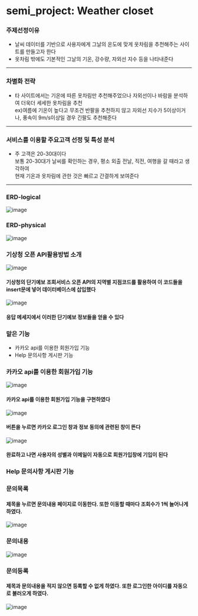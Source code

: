 # semi_project: Weather closet
### 주제선정이유
- 날씨 데이터를 기반으로 사용자에게 그날의 온도에 맞게 옷차림을 추천해주는 사이트를 만들고자 한다
- 옷차림 밖에도 기본적인 그날의 기온, 강수량, 자외선 지수 등을 나타내준다  
--------------------
### 차별화 전략
- 타 사이트에서는 기온에 따른 옷차림만 추천해주었으나 자외선이나 바람을 분석하여 더욱더 세세한 옷차림을 추천  
ex)여름에 기온이 높다고 무조건 반팔을 추천하지 않고 자외선 지수가 5이상이거나, 풍속이 9m/s이상일 경우 긴팔도 추천해준다  
--------------------
### 서비스를 이용할 주요고객 선정 및 특성 분석
- 주 고객은 20-30대이다  
보통 20-30대가 날씨를 확인하는 경우, 평소 외출 전날, 직전, 여행을 갈 때라고 생각하여  
현재 기온과 옷차림에 관한 것은 빠르고 간결하게 보여준다
--------------------
### ERD-logical
![image](https://user-images.githubusercontent.com/91641650/156003906-7677de30-e6ff-4078-b1ec-d77bdcd5ab66.png)
### ERD-physical
![image](https://user-images.githubusercontent.com/91641650/156003968-b255f434-18d8-49c4-b877-9bd4ae341e9e.png)
### 기상청 오픈 API활용방법 소개
![image](https://user-images.githubusercontent.com/91641650/155985563-948cc6f2-37d6-4408-8ec4-daa179fead13.png)
#### 기상청의 단기예보 조회서비스 오픈 API의 지역별 지점코드를 활용하여 이 코드들을 insert문에 넣어 데이터베이스에 삽입했다  
![image](https://user-images.githubusercontent.com/91641650/155986612-5937d776-ec2d-4e20-821c-76a6070a80f1.png)  
#### 응답 메세지에서 이러한 단기예보 정보들을 얻을 수 있다  
### 맡은 기능
- 카카오 api를 이용한 회원가입 기능
- Help 문의사항 게시판 기능

### 카카오 api를 이용한 회원가입 기능
![image](https://user-images.githubusercontent.com/91641650/156004451-c9a75549-2e2b-46de-ba67-030bc1d89a7a.png)
#### 카카오 api를 이용한 회원가입 기능을 구현하였다  
![image](https://user-images.githubusercontent.com/91641650/155984510-b6ef9205-8e33-4db6-b495-dfdcba8cbdb3.png)
#### 버튼을 누르면 카카오 로그인 창과 정보 동의에 관련된 창이 뜬다  
![image](https://user-images.githubusercontent.com/91641650/156004557-50d0208a-17be-49af-a568-13edf9477240.png)
#### 완료하고 나면 사용자의 성별과 이메일이 자동으로 회원가입창에 기입이 된다  

### Help 문의사항 게시판 기능
### 문의목록  
#### 제목을 누르면 문의내용 페이지로 이동한다. 또한 이동할 때마다 조회수가 1씩 늘어나게 하였다.  
![image](https://user-images.githubusercontent.com/91641650/156004242-aaa5e31f-6b78-4c16-9bf8-b55718d7f986.png)
### 문의내용  
![image](https://user-images.githubusercontent.com/91641650/156004312-416926b5-a38c-4fef-853c-9d88c7c1ade1.png)
### 문의등록  
#### 제목과 문의내용을 적지 않으면 등록할 수 없게 하였다. 또한 로그인한 아이디를 자동으로 불러오게 하였다.  
![image](https://user-images.githubusercontent.com/91641650/156004363-a7ed10da-2a63-48aa-8317-36f5df8b1345.png)



